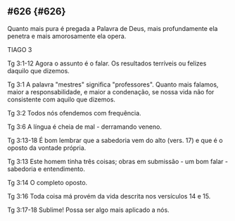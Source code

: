 ## #626 {#626}

Quanto mais pura é pregada a Palavra de Deus, mais profundamente ela penetra e mais amorosamente ela opera.

TIAGO 3

Tg 3:1-12 Agora o assunto é o falar. Os resultados terríveis ou felizes daquilo que dizemos.

Tg 3:1 A palavra &quot;mestres&quot; significa &quot;professores&quot;. Quanto mais falamos, maior a responsabilidade, e maior a condenação, se nossa vida não for consistente com aquilo que dizemos.

Tg 3:2 Todos nós ofendemos com frequência.

Tg 3:6 A língua é cheia de mal - derramando veneno.

Tg 3:13-18 É bom lembrar que a sabedoria vem do alto (vers. 17) e que é o oposto da vontade própria.

Tg 3:13 Este homem tinha três coisas; obras em submissão - um bom falar - sabedoria e entendimento.

Tg 3:14 O completo oposto.

Tg 3:16 Toda coisa má provém da vida descrita nos versículos 14 e 15.

Tg 3:17-18 Sublime! Possa ser algo mais aplicado a nós.